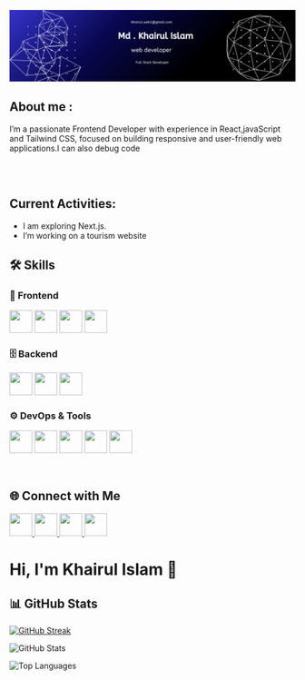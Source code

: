 
![GitHub Banner](https://github.com/khairul-islam-k/khairul-islam-k/blob/main/github-banner.png)
<h2>About me :</h2>
<p>I’m a passionate Frontend Developer with experience in React,javaScript and Tailwind CSS, focused on building responsive and user-friendly web applications.I can also debug code</p>
<br />
<br />
<h2>Current Activities:</h2>
<ul style='dics'>
  <li>I am exploring Next.js.</li>
  <li>I’m working on a tourism website</li>
</ul>

## 🛠 Skills

### 🚀 Frontend
<p>
  <img src="https://cdn.jsdelivr.net/gh/devicons/devicon/icons/react/react-original.svg" width="40" height="40"/>
  <img src="https://cdn.jsdelivr.net/gh/devicons/devicon/icons/javascript/javascript-original.svg" width="40" height="40"/>
  <img src="https://cdn.jsdelivr.net/gh/devicons/devicon/icons/html5/html5-original.svg" width="40" height="40"/>
  <img src="https://cdn.jsdelivr.net/gh/devicons/devicon/icons/css3/css3-original.svg" width="40" height="40"/>
</p>

### 🗄 Backend
<p>
  <img src="https://cdn.jsdelivr.net/gh/devicons/devicon/icons/nodejs/nodejs-original.svg" width="40" height="40"/>
  <img src="https://cdn.jsdelivr.net/gh/devicons/devicon/icons/express/express-original.svg" width="40" height="40"/>
  <img src="https://cdn.jsdelivr.net/gh/devicons/devicon/icons/mongodb/mongodb-original.svg" width="40" height="40"/>
</p>

### ⚙️ DevOps & Tools
<p>
  <img src="https://cdn.jsdelivr.net/gh/devicons/devicon/icons/git/git-original.svg" width="40" height="40"/>
  <img src="https://cdn.jsdelivr.net/gh/devicons/devicon/icons/github/github-original.svg" width="40" height="40"/>
  <img src="https://cdn.jsdelivr.net/gh/devicons/devicon/icons/npm/npm-original-wordmark.svg" width="40" height="40"/>
  <img src="https://cdn.jsdelivr.net/gh/devicons/devicon/icons/vscode/vscode-original.svg" width="40" height="40"/>
  <img src="https://cdn.jsdelivr.net/gh/devicons/devicon/icons/figma/figma-original.svg" width="40" height="40"/>
</p>
<br />

## 🌐 Connect with Me

<p align="left">
  <a href="https://github.com/khairul-islam-k" target="_blank">
    <img src="https://cdn.jsdelivr.net/gh/devicons/devicon/icons/github/github-original.svg" width="40" height="40"/>
  </a>
  <a href="https://www.linkedin.com/in/khairul-islam-170543379" target="_blank">
    <img src="https://cdn.jsdelivr.net/gh/devicons/devicon/icons/linkedin/linkedin-original.svg" width="40" height="40"/>
  </a>
  <a href="https://twitter.com" target="_blank">
    <img src="https://cdn.jsdelivr.net/gh/devicons/devicon/icons/twitter/twitter-original.svg" width="40" height="40"/>
  </a>
  <a href="mailto:khairul.web1@gmail.com" target="_blank">
    <img src="https://img.icons8.com/ios-filled/50/000000/new-post.png" width="40" height="40"/>
  </a>
</p>

# Hi, I'm Khairul Islam 👋

## 📊 GitHub Stats

[![GitHub Streak](https://streak-stats.demolab.com?user=khairul-islam-k)](https://git.io/streak-stats)

![GitHub Stats](https://github-readme-stats.vercel.app/api?username=khairul-islam-k&show_icons=true&theme=tokyonight)

![Top Languages](https://github-readme-stats.vercel.app/api/top-langs/?username=khairul-islam-k&layout=compact&theme=tokyonight)

